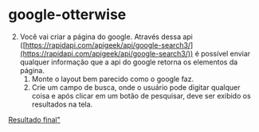 # google-otterwise

2. Você vai criar a página do google. Através dessa api ([https://rapidapi.com/apigeek/api/google-search3/](https://rapidapi.com/apigeek/api/google-search3/)) é possível enviar qualquer informação que a api do google retorna os elementos da página.
   1. Monte o layout bem parecido como o google faz.
   2. Crie um campo de busca, onde o usuário pode digitar qualquer coisa e após clicar em um botão de pesquisar, deve ser exibido os resultados na tela.

<a href="https://raw.githubusercontent.com/PauloHFS/google-otterwise/main/src/assets/page.png">Resultado final"</a>
